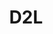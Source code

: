 ---
title: "D2L"
identification: "d2l"
description: "They make UMLearn, cool stuff."
link: "https://www.d2l.com/careers/jobs/"
image: "assets/img/logos/d2l.png"
width: "100px"
members:
  - name: "Tiffany Jiang"
    summary: "Tiffany worked at D2L."
    statement: "Tiffany learned a lot (get it?)."
    image: "/assets/img/co-op/tiffany.jpg"
---